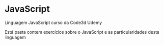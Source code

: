 # JavaScript
Linguagem JavaScript curso da Code3d Udemy

Está pasta contem exercícios sobre o JavaScript e as particularidades desta linguagem 
